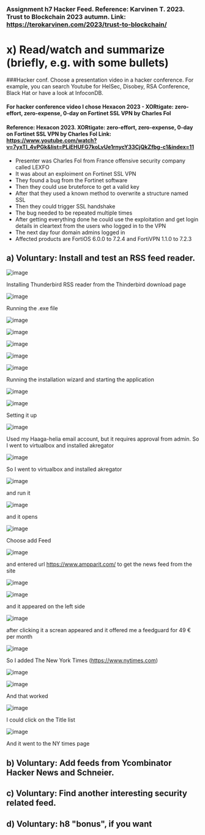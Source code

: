 ### Assignment h7 Hacker Feed. Reference: Karvinen T. 2023. Trust to Blockchain 2023 autumn. Link: https://terokarvinen.com/2023/trust-to-blockchain/

# x) Read/watch and summarize (briefly, e.g. with some bullets)

###Hacker conf. Choose a presentation video in a hacker conference. For example, you can search Youtube for HelSec, Disobey, RSA Conference, Black Hat or have a look at InfoconDB.

#### For hacker conference video I chose Hexacon 2023 - XORtigate: zero-effort, zero-expense, 0-day on Fortinet SSL VPN by Charles Fol

#### Reference: Hexacon 2023. XORtigate: zero-effort, zero-expense, 0-day on Fortinet SSL VPN by Charles Fol Link: https://www.youtube.com/watch?v=7yxTI_4vPGk&list=PLiEHUFG7koLvUe1rnycY33CjQkZfbg-c1&index=11

- Presenter was Charles Fol from France offensive security company called LEXFO
- It was about an exploiment on Fortinet SSL VPN
- They found a bug from the Fortinet software
- Then they could use bruteforce to get a valid key
- After that they used a known method to overwrite a structure named SSL
- Then they could trigger SSL handshake
- The bug needed to be repeated multiple times
- After getting everything done he could use the exploitation and get login details in cleartext from the users who logged in to the VPN
- The next day four domain admins logged in
- Affected products are FortiOS 6.0.0 to 7.2.4 and FortiVPN 1.1.0 to 7.2.3

## a) Voluntary: Install and test an RSS feed reader.

![image](https://github.com/a1600795/Trust2BlockChain/assets/149095048/9219fde8-df7c-4a5e-bd22-617c873ac87a)

Installing Thunderbird RSS reader from the Thinderbird download page 

![image](https://github.com/a1600795/Trust2BlockChain/assets/149095048/de12ef7c-027e-42f5-a85b-9d66db7f8ead)

Running the .exe file

![image](https://github.com/a1600795/Trust2BlockChain/assets/149095048/c9398ba4-9ddc-43f1-b58f-621ec8620a2e)

![image](https://github.com/a1600795/Trust2BlockChain/assets/149095048/7cc654e9-03eb-4928-8271-3f873bebada4)

![image](https://github.com/a1600795/Trust2BlockChain/assets/149095048/3472cab8-8039-42fe-a337-b2895a4658cb)

![image](https://github.com/a1600795/Trust2BlockChain/assets/149095048/11770aed-3f00-41c2-9d15-66cf1525afc7)

![image](https://github.com/a1600795/Trust2BlockChain/assets/149095048/ead23575-7e9b-4c8b-a7d0-1ea5a21f1b07)

Running the installation wizard and starting the application

![image](https://github.com/a1600795/Trust2BlockChain/assets/149095048/1dba2dde-9d71-4987-88ec-b49a9c3758c6)

![image](https://github.com/a1600795/Trust2BlockChain/assets/149095048/e1a75b33-a690-41cd-a0b6-743602a7e66e)

Setting it up

![image](https://github.com/a1600795/Trust2BlockChain/assets/149095048/6c8a1719-d319-4169-acac-e8956140c234)

Used my Haaga-helia email account, but it requires approval from admin. So I went to virtualbox and installed akregator

![image](https://github.com/a1600795/Trust2BlockChain/assets/149095048/2ae58e4e-2070-4c49-a35b-b6a89f8e2463)

So I went to virtualbox and installed akregator

![image](https://github.com/a1600795/Trust2BlockChain/assets/149095048/a37153ea-934b-420f-8ada-e1aa0f33717e)

and run it

![image](https://github.com/a1600795/Trust2BlockChain/assets/149095048/8c31e089-8fd4-429e-be63-456ceb40fe46)

and it opens

![image](https://github.com/a1600795/Trust2BlockChain/assets/149095048/c018b085-eea3-4bd8-9028-45b28749f47f)

Choose add Feed

![image](https://github.com/a1600795/Trust2BlockChain/assets/149095048/c42305fd-8d47-4cef-b957-83ab834f2d56)

and entered url https://www.ampparit.com/ to get the news feed from the site

![image](https://github.com/a1600795/Trust2BlockChain/assets/149095048/89a23153-5434-4c89-b36a-249bbb452f68)

![image](https://github.com/a1600795/Trust2BlockChain/assets/149095048/b3ec6a50-544e-479d-a52d-fd317e7d3894)

and it appeared on the left side

![image](https://github.com/a1600795/Trust2BlockChain/assets/149095048/2516de9a-a32e-4de8-b3d3-d26bc30e12be)

after clicking it a screan appeared and it offered me a feedguard for 49 € per month

![image](https://github.com/a1600795/Trust2BlockChain/assets/149095048/5be1d014-320d-41e9-8cd9-bb8574c5c804)

So I added The New York Times (https://www.nytimes.com)

![image](https://github.com/a1600795/Trust2BlockChain/assets/149095048/51c21173-04c8-463f-aecb-58df66cacace)

![image](https://github.com/a1600795/Trust2BlockChain/assets/149095048/c7087d07-e753-4488-a7c7-1a390726dcca)

And that worked

![image](https://github.com/a1600795/Trust2BlockChain/assets/149095048/d9581a12-d90d-4621-bd02-0a519c8c5dab)

I could click on the Title list

![image](https://github.com/a1600795/Trust2BlockChain/assets/149095048/d9ad6b56-d38a-42de-9ce4-e263c229e8a0)

And it went to the NY times page
## b) Voluntary: Add feeds from Ycombinator Hacker News and Schneier.
## c) Voluntary: Find another interesting security related feed.
## d) Voluntary: h8 "bonus", if you want
 
 
 
